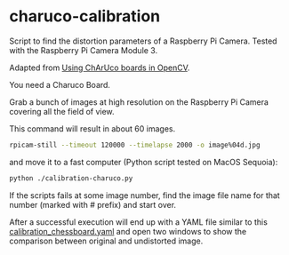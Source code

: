 # charuco-calibration

Script to find the distortion parameters of a Raspberry Pi Camera. Tested with the Raspberry Pi Camera Module 3.

Adapted from [Using ChArUco boards in OpenCV](https://medium.com/@ed.twomey1/using-charuco-boards-in-opencv-237d8bc9e40d).

You need a Charuco Board.

Grab a bunch of images at high resolution on the Raspberry Pi Camera covering all the field of view.

This command will result in about 60 images.

```bash
rpicam-still --timeout 120000 --timelapse 2000 -o image%04d.jpg
```

and move it to a fast computer (Python script tested on MacOS Sequoia):

```bash
python ./calibration-charuco.py
```

If the scripts fails at some image number, find the image file name for that number (marked with # prefix) and start over.

After a successful execution will end up with a YAML file similar to this [calibration_chessboard.yaml](./calibration_chessboard.yaml) and open two windows to show the comparison between original and undistorted image.
